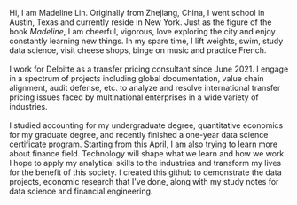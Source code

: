 Hi, I am Madeline Lin. Originally from Zhejiang, China, I went school in Austin, Texas and currently reside in New York. Just as the figure of the book *Madeline*, I am cheerful, vigorous, love exploring the city and enjoy constantly learning new things. In my spare time, I lift weights, swim, study data science, visit cheese shops, binge on music and practice French. <br>\
I work for Deloitte as a transfer pricing consultant since June 2021. I engage in a spectrum of projects including global documentation, value chain alignment, audit defense, etc. to analyze and resolve international transfer pricing issues faced by multinational enterprises in a wide variety of industries.<br>\
I studied accounting for my undergraduate degree, quantitative economics for my graduate degree, and recently finished a one-year data science certificate program. Starting from this April, I am also trying to learn more about finance field. Technology will shape what we learn and how we work. I hope to apply my analytical skills to the industries and transform my lives for the benefit of this society. I created this github to demonstrate the data projects, economic research that I've done, along with my study notes for data science and financial engineering.  


